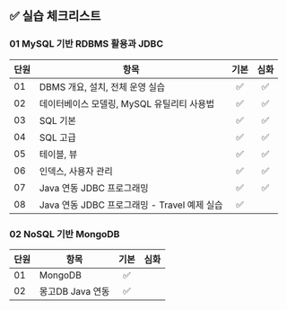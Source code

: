## ✅ 실습 체크리스트

### 01 MySQL 기반 RDBMS 활용과 JDBC

| 단원 | 항목                                         | 기본 | 심화 |
| ---- | -------------------------------------------- | :--: | :--: |
| 01   | DBMS 개요, 설치, 전체 운영 실습              |  ✅  |  ✅  |
| 02   | 데이터베이스 모델링, MySQL 유틸리티 사용법   |  ✅  |  ✅  |
| 03   | SQL 기본                                     |  ✅  |  ✅  |
| 04   | SQL 고급                                     |  ✅  |  ✅  |
| 05   | 테이블, 뷰                                   |  ✅  |  ✅  |
| 06   | 인덱스, 사용자 관리                          |  ✅  |  ✅  |
| 07   | Java 연동 JDBC 프로그래밍                    |  ✅  |  ✅  |
| 08   | Java 연동 JDBC 프로그래밍 - Travel 예제 실습 |  ✅  |      |

### 02 NoSQL 기반 MongoDB

| 단원 | 항목             | 기본 | 심화 |
| ---- | ---------------- | :--: | :--: |
| 01   | MongoDB          |  ✅  |      |
| 02   | 몽고DB Java 연동 |  ✅  |      |
